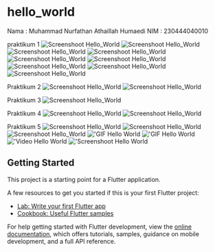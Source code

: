 # hello_world
Nama : Muhammad Nurfathan Athaillah Humaedi
NIM  : 230444040010

praktikum 1
![Screenshoot Hello_World](images/13.png)
![Screenshoot Hello_World](images/14.png)
![Screenshoot Hello_World](images/15.png)
![Screenshoot Hello_World](images/16.png)
![Screenshoot Hello_World](images/17.png)
![Screenshoot Hello_World](images/18.png)
![Screenshoot Hello_World](images/19.png)
![Screenshoot Hello_World](images/20.png)
![Screenshoot Hello_World](images/21.png)

Praktikum 2
![Screenshoot Hello_World](images/11.png)
![Screenshoot Hello_World](images/12.gif)

Praktikum 3
![Screenshoot Hello_World](images/01.png)

Praktikum 4
![Screenshoot Hello_World](images/02.png)
![Screenshoot Hello_World](images/03.png)

Praktikum 5
![Screenshoot Hello_World](images/04.png)
![Screenshoot Hello_World](images/05.png)
![Screenshoot Hello_World](images/06.png)
!['GIF Hello World](images/07.gif)
!['GIF Hello World](images/10.png)
!['Video Hello World](images/08.gif)
!['Screenshoot Hello World](images/09.png)


## Getting Started

This project is a starting point for a Flutter application.

A few resources to get you started if this is your first Flutter project:

- [Lab: Write your first Flutter app](https://docs.flutter.dev/get-started/codelab)
- [Cookbook: Useful Flutter samples](https://docs.flutter.dev/cookbook)

For help getting started with Flutter development, view the
[online documentation](https://docs.flutter.dev/), which offers tutorials,
samples, guidance on mobile development, and a full API reference.
